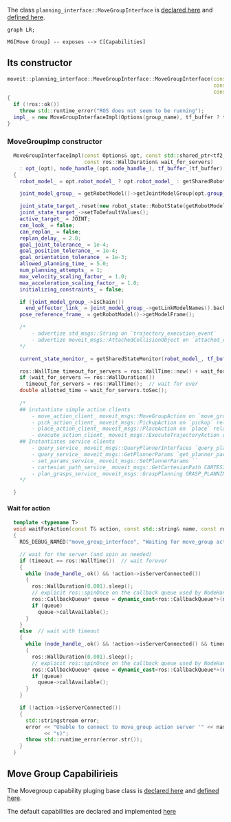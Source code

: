 
The class `planning_interface::MoveGroupInterface` is [declared here](https://github.com/ros-planning/moveit/blob/45e2be9879880ac9c18b228c64ca7c0d17d5041d/moveit_ros/planning_interface/move_group_interface/include/moveit/move_group_interface/move_group_interface.h#L99) and [defined here](https://github.com/ros-planning/moveit/blob/45e2be9879880ac9c18b228c64ca7c0d17d5041d/moveit_ros/planning_interface/move_group_interface/src/move_group_interface.cpp#L1282).


```mermaid
graph LR;

MG[Move Group] -- exposes --> C[Capabilities]
```

## Its constructor

```C++
moveit::planning_interface::MoveGroupInterface::MoveGroupInterface(const std::string& group_name,
                                                                   const std::shared_ptr<tf2_ros::Buffer>& tf_buffer,
                                                                   const ros::WallDuration& wait_for_servers)
{
  if (!ros::ok())
    throw std::runtime_error("ROS does not seem to be running");
  impl_ = new MoveGroupInterfaceImpl(Options(group_name), tf_buffer ? tf_buffer : getSharedTF(), wait_for_servers);
}
```


### MoveGroupImp constructor

```C++
  MoveGroupInterfaceImpl(const Options& opt, const std::shared_ptr<tf2_ros::Buffer>& tf_buffer,
                         const ros::WallDuration& wait_for_servers)
    : opt_(opt), node_handle_(opt.node_handle_), tf_buffer_(tf_buffer)
  {
    robot_model_ = opt.robot_model_ ? opt.robot_model_ : getSharedRobotModel(opt.robot_description_);

    joint_model_group_ = getRobotModel()->getJointModelGroup(opt.group_name_);

    joint_state_target_.reset(new robot_state::RobotState(getRobotModel()));
    joint_state_target_->setToDefaultValues();
    active_target_ = JOINT;
    can_look_ = false;
    can_replan_ = false;
    replan_delay_ = 2.0;
    goal_joint_tolerance_ = 1e-4;
    goal_position_tolerance_ = 1e-4;
    goal_orientation_tolerance_ = 1e-3;
    allowed_planning_time_ = 5.0;
    num_planning_attempts_ = 1;
    max_velocity_scaling_factor_ = 1.0;
    max_acceleration_scaling_factor_ = 1.0;
    initializing_constraints_ = false;

    if (joint_model_group_->isChain())
      end_effector_link_ = joint_model_group_->getLinkModelNames().back();
    pose_reference_frame_ = getRobotModel()->getModelFrame();

    /*
        - advertize std_msgs::String on `trajectory_execution_event`
        - advertize moveit_msgs::AttachedCollisionObject on `attached_collision_object`
    */

    current_state_monitor_ = getSharedStateMonitor(robot_model_, tf_buffer_, node_handle_);

    ros::WallTime timeout_for_servers = ros::WallTime::now() + wait_for_servers;
    if (wait_for_servers == ros::WallDuration())
      timeout_for_servers = ros::WallTime();  // wait for ever
    double allotted_time = wait_for_servers.toSec();
    
    /*
    ## instantiate simple action clients 
        - move_action_client_ moveit_msgs::MoveGroupAction on `move_group` relative namespace
        - pick_action_client_ moveit_msgs::PickupAction on `pickup` relative namespace
        - place_action_client_ moveit_msgs::PlaceAction on `place` relative namespace
        - execute_action_client_ moveit_msgs::ExecuteTrajectoryAction on `execute_trajectory` namespace
    ## Instantiates service clients
        - query_service_ moveit_msgs::QueryPlannerInterfaces `query_planner_interface`
        - query_service_ moveit_msgs::GetPlannerParams `get_planner_params`
        - set_params_service_ moveit_msgs::SetPlannerParams ``
        - cartesian_path_service_ moveit_msgs::GetCartesianPath CARTESIAN_PATH_SERVICE_NAME
        - plan_grasps_service_ moveit_msgs::GraspPlanning GRASP_PLANNING_SERVICE_NAME
    */

  }
```
#### Wait for action
```C++
  template <typename T>
  void waitForAction(const T& action, const std::string& name, const ros::WallTime& timeout, double allotted_time)
  {
    ROS_DEBUG_NAMED("move_group_interface", "Waiting for move_group action server (%s)...", name.c_str());

    // wait for the server (and spin as needed)
    if (timeout == ros::WallTime())  // wait forever
    {
      while (node_handle_.ok() && !action->isServerConnected())
      {
        ros::WallDuration(0.001).sleep();
        // explicit ros::spinOnce on the callback queue used by NodeHandle that manages the action client
        ros::CallbackQueue* queue = dynamic_cast<ros::CallbackQueue*>(node_handle_.getCallbackQueue());
        if (queue)
          queue->callAvailable();
      }
    }
    else  // wait with timeout
    {
      while (node_handle_.ok() && !action->isServerConnected() && timeout > ros::WallTime::now())
      {
        ros::WallDuration(0.001).sleep();
        // explicit ros::spinOnce on the callback queue used by NodeHandle that manages the action client
        ros::CallbackQueue* queue = dynamic_cast<ros::CallbackQueue*>(node_handle_.getCallbackQueue());
        if (queue)
          queue->callAvailable();
      }
    }

    if (!action->isServerConnected())
    {
      std::stringstream error;
      error << "Unable to connect to move_group action server '" << name << "' within allotted time (" << allotted_time
            << "s)";
      throw std::runtime_error(error.str());
    }
  }
```


## Move Group Capabilirieis

The Movegroup capability pluging base class is [declared here](https://github.com/ros-planning/moveit/blob/45e2be9879880ac9c18b228c64ca7c0d17d5041d/moveit_ros/move_group/include/moveit/move_group/move_group_capability.h#L58) and [defined here](https://github.com/ros-planning/moveit/blob/melodic-devel/moveit_ros/move_group/src/move_group_capability.cpp).

The default capabilities are declared and implemented [here](https://github.com/ros-planning/moveit/tree/melodic-devel/moveit_ros/move_group/src/default_capabilities)

